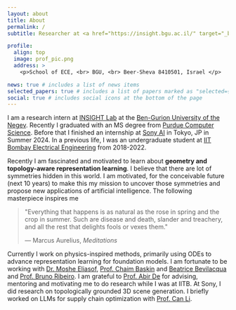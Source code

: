 ```yaml
---
layout: about
title: About
permalink: /
subtitle: Researcher at <a href="https://insight.bgu.ac.il/" target="_blank">INSIGHT LAB, BGU</a> <br> <code>mantri@post.bgu.ac.il</code>

profile:
  align: top
  image: prof_pic.png
  address: >
    <p>School of ECE, <br> BGU, <br> Beer-Sheva 8410501, Israel </p>

news: true # includes a list of news items
selected_papers: true # includes a list of papers marked as "selected={true}"
social: true # includes social icons at the bottom of the page
---
```


<!-- > "You Are The Average Of The 5 People You Spend The Most Time With" - Jim Rohn -->
I am a research intern at [INSIGHT Lab](https://insight.bgu.ac.il/) at the [Ben-Gurion University of the Negev](https://www.bgu.ac.il/en/). Recently I graduated with an MS degree from [Purdue Computer Science](https://www.cs.purdue.edu). Before that I finished an internship at [Sony AI](https://ai.sony/) in Tokyo, JP in Summer 2024. In a previous life, I was an undergraduate student at [IIT Bombay Electrical Engineering](https://www.ee.iitb.ac.in/web/index.php) from 2018-2022.

<!-- I graduated from the [Indian Institute of Technology Bombay](https://www.iitb.ac.in/) with Bachelor of Technology (B.Tech.) in [Electrical Engineering](https://www.ee.iitb.ac.in/web/academics/curriculum/btechnew#SEM1) and minor in (1) [Computer Science and Engineering](https://www.cse.iitb.ac.in/) and (2) [Artificial Intelligence and Data Science](https://www.minds.iitb.ac.in/). -->

<!-- > “Imagination is everything. It is the preview of life's coming attractions.” - Albert Einstein -->


<!-- ## Research Interests -->
Recently I am fascinated and motivated to learn about **geometry and topology-aware representation learning**. I believe that there are lot of symmetries hidden in this world. I am motivated, for the conceivable future (next 10 years) to make this my mission to uncover those symmetries and propose new
applications of artificial intelligence. The following masterpiece inspires me
> "Everything that happens is as natural as the rose in spring and the crop in summer. Such are disease and death, slander and treachery, and all the rest that delights fools or vexes them."
> 
> — Marcus Aurelius, *Meditations*  

Currently I work on physics-inspired methods, primarily using ODEs to advance representation learning for foundation models. I am fortunate to be working with [Dr. Moshe Eliasof](https://maths4dl.ac.uk/team-member/moshe-eliasof), [Prof. Chaim Baskin](https://chaimbaskin.bgu.ac.il/) and [Beatrice Bevilacqua](https://beabevi.github.io/) and [Prof. Bruno Ribeiro](https://www.cs.purdue.edu/homes/ribeirob/). I am grateful to [Prof. Abir De](https://abir-de.github.io/) for advising, mentoring and motivating me to do research while I was at IITB. At Sony, I did research on topologically grounded 3D scene generation. I briefly worked on LLMs for supply chain optimization with [Prof. Can Li](https://canli1.github.io/).


<!-- Currently, I am working on my Undergraduate Thesis in the area of Graph Representation Learning and Machine Learning on Structured Data. -->

<!-- Write your biography here. Tell the world about yourself. Link to your favorite [subreddit](http://reddit.com). You can put a picture in, too. The code is already in, just name your picture `prof_pic.jpg` and put it in the `img/` folder.

Put your address / P.O. box / other info right below your picture. You can also disable any these elements by editing `profile` property of the YAML header of your `_pages/about.md`. Edit `_bibliography/papers.bib` and Jekyll will render your [publications page](/al-folio/publications/) automatically.

Link to your social media connections, too. This theme is set up to use [Font Awesome icons](http://fortawesome.github.io/Font-Awesome/) and [Academicons](https://jpswalsh.github.io/academicons/), like the ones below. Add your Facebook, Twitter, LinkedIn, Google Scholar, or just disable all of them. -->
